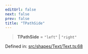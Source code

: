 ```yaml
---
editUrl: false
next: false
prev: false
title: "TPathSide"
---
```


> **TPathSide** = `"left"` \| `"right"`

Defined in: [src/shapes/Text/Text.ts:68](https://github.com/fabricjs/fabric.js/blob/fea1b29b7495d9634e300bd4bfa43de097745805/src/shapes/Text/Text.ts#L68)

